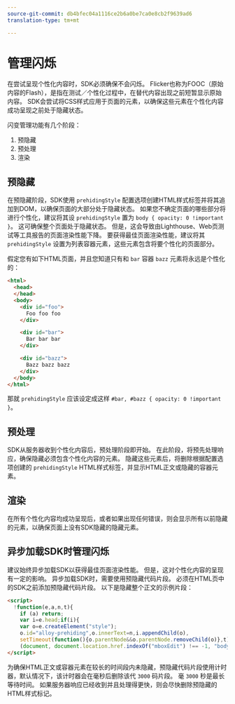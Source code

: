 ```yaml
---
source-git-commit: db4bfec04a1116ce2b6a0be7ca0e8cb2f9639ad6
translation-type: tm+mt

---
```

# 管理闪烁

在尝试呈现个性化内容时，SDK必须确保不会闪烁。 Flicker也称为FOOC（原始内容的Flash），是指在测试／个性化过程中，在替代内容出现之前短暂显示原始内容。 SDK会尝试将CSS样式应用于页面的元素，以确保这些元素在个性化内容成功呈现之前处于隐藏状态。

闪变管理功能有几个阶段：

1. 预隐藏
1. 预处理
1. 渲染

## 预隐藏

在预隐藏阶段，SDK使用 `prehidingStyle` 配置选项创建HTML样式标签并将其追加到DOM，以确保页面的大部分处于隐藏状态。 如果您不确定页面的哪些部分将进行个性化，建议将其设 `prehidingStyle` 置为 `body { opacity: 0 !important }`。 这可确保整个页面处于隐藏状态。 但是，这会导致由Lighthouse、Web页测试等工具报告的页面渲染性能下降。 要获得最佳页面渲染性能，建议将其 `prehidingStyle` 设置为列表容器元素，这些元素包含将要个性化的页面部分。

假定您有如下HTML页面，并且您知道只有和 `bar` 容器 `bazz` 元素将永远是个性化的：

```html
<html>
  <head>
  </head>
  <body>
    <div id="foo">
      Foo foo foo
    </div>

    <div id="bar">
      Bar bar bar
    </div>

    <div id="bazz">
      Bazz bazz bazz
    </div>
  </body>
</html>
```

那就 `prehidingStyle` 应该设定成这样 `#bar, #bazz { opacity: 0 !important }`。

## 预处理

SDK从服务器收到个性化内容后，预处理阶段即开始。 在此阶段，将预先处理响应，确保隐藏必须包含个性化内容的元素。 隐藏这些元素后，将删除根据配置选项创建的 `prehidingStyle` HTML样式标签，并显示HTML正文或隐藏的容器元素。

## 渲染

在所有个性化内容均成功呈现后，或者如果出现任何错误，则会显示所有以前隐藏的元素，以确保页面上没有SDK隐藏的隐藏元素。

## 异步加载SDK时管理闪烁

建议始终异步加载SDK以获得最佳页面渲染性能。 但是，这对个性化内容的呈现有一定的影响。 异步加载SDK时，需要使用预隐藏代码片段。 必须在HTML页中的SDK之前添加预隐藏代码片段。 以下是隐藏整个正文的示例片段：

```html
<script>
  !function(e,a,n,t){
    if (a) return;
    var i=e.head;if(i){
    var o=e.createElement("style");
    o.id="alloy-prehiding",o.innerText=n,i.appendChild(o),
    setTimeout(function(){o.parentNode&&o.parentNode.removeChild(o)},t)}}
    (document, document.location.href.indexOf("mboxEdit") !== -1, "body { opacity: 0 !important }", 3000);
</script>
```

为确保HTML正文或容器元素在较长的时间段内未隐藏，预隐藏代码片段使用计时器，默认情况下，该计时器会在毫秒后删除该代 `3000` 码片段。 毫 `3000` 秒是最长等待时间。 如果服务器响应已经收到并且处理得更快，则会尽快删除预隐藏的HTML样式标记。
